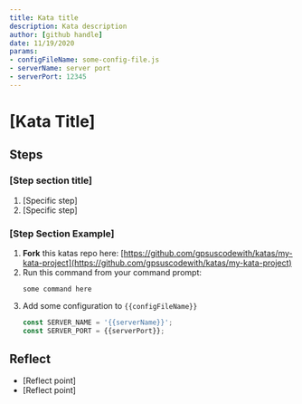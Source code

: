 ```yaml
---
title: Kata title
description: Kata description
author: [github handle]
date: 11/19/2020
params:
- configFileName: some-config-file.js
- serverName: server port
- serverPort: 12345
---
```


# [Kata Title]

## Steps

### [Step section title] 
1. [Specific step]
2. [Specific step]

### [Step Section Example] 
1. **Fork** this katas repo here: [https://github.com/gpsuscodewith/katas/my-kata-project](https://github.com/gpsuscodewith/katas/my-kata-project)
2. Run this command from your command prompt: 
   ```
   some command here
   ```
3. Add some configuration to `{{configFileName}}`
   ```js
   const SERVER_NAME = '{{serverName}}';
   const SERVER_PORT = {{serverPort}};
   ```

## Reflect
- [Reflect point]
- [Reflect point]

